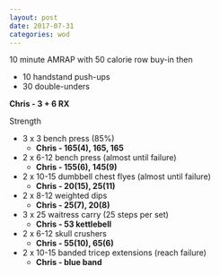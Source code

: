 ```yaml
---
layout: post
date: 2017-07-31
categories: wod
---
```


10 minute AMRAP with 50 calorie row buy-in then
- 10 handstand push-ups
- 30 double-unders

**Chris - <span>3 + 6 RX</span>**

Strength
- 3 x 3 bench press (85%)
  - **Chris - <span>165(4), 165, 165</span>**
- 2 x 6-12 bench press (almost until failure)
  - **Chris - <span>155(6), 145(9)</span>**
- 2 x 10-15 dumbbell chest flyes (almost until failure)
  - **Chris - <span>20(15), 25(11)</span>**
- 2 x 8-12 weighted dips
  - **Chris - <span>25(7), 20(8)</span>**
- 3 x 25 waitress carry (25 steps per set)
  - **Chris - <span>53 kettlebell</span>**
- 2 x 6-12 skull crushers
  - **Chris - <span>55(10), 65(6)</span>**
- 2 x 10-15 banded tricep extensions (reach failure)
  - **Chris - <span>blue band</span>**
